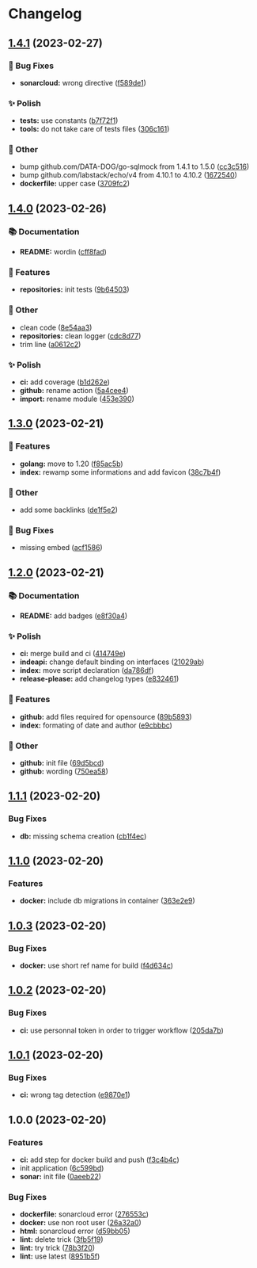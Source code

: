 # Changelog

## [1.4.1](https://github.com/bdronneau/memoriesbox/compare/v1.4.0...v1.4.1) (2023-02-27)


### 🐞 Bug Fixes

* **sonarcloud:** wrong directive ([f589de1](https://github.com/bdronneau/memoriesbox/commit/f589de1929691f19564caa0c48bc3b8375730c5e))


### ✨ Polish

* **tests:** use constants ([b7f72f1](https://github.com/bdronneau/memoriesbox/commit/b7f72f1bc1dbe02db906cb67253a973c5ae6efe1))
* **tools:** do not take care of tests files ([306c161](https://github.com/bdronneau/memoriesbox/commit/306c161fbdb6e4ecbb5e017c4b151b5294ab3872))


### 🧰 Other

* bump github.com/DATA-DOG/go-sqlmock from 1.4.1 to 1.5.0 ([cc3c516](https://github.com/bdronneau/memoriesbox/commit/cc3c516b449c4699db44a56a5c4d9d90afa8382e))
* bump github.com/labstack/echo/v4 from 4.10.1 to 4.10.2 ([1672540](https://github.com/bdronneau/memoriesbox/commit/16725401388f3f02fd91c346739f874ede8086dc))
* **dockerfile:** upper case ([3709fc2](https://github.com/bdronneau/memoriesbox/commit/3709fc2cbb04b3231adc7e491ee7ca33dd4d098b))

## [1.4.0](https://github.com/bdronneau/memoriesbox/compare/v1.3.0...v1.4.0) (2023-02-26)


### 📚 Documentation

* **README:** wordin ([cff8fad](https://github.com/bdronneau/memoriesbox/commit/cff8fad2e55da93e1b647196a4ea047b6c074640))


### 🚀 Features

* **repositories:** init tests ([9b64503](https://github.com/bdronneau/memoriesbox/commit/9b64503ed122537b3831b361c8250af35d67a19a))


### 🧰 Other

* clean code ([8e54aa3](https://github.com/bdronneau/memoriesbox/commit/8e54aa36cef80f69bfd95797f41704ad52b3722b))
* **repositories:** clean logger ([cdc8d77](https://github.com/bdronneau/memoriesbox/commit/cdc8d77613f6e0064b8f4fa56e7a3b043f1408cf))
* trim line ([a0612c2](https://github.com/bdronneau/memoriesbox/commit/a0612c23429c56f6305a675519251b9c7e4b2b1a))


### ✨ Polish

* **ci:** add coverage ([b1d262e](https://github.com/bdronneau/memoriesbox/commit/b1d262e93d875913ce89e1b1f96b2069c16ec13d))
* **github:** rename action ([5a4cee4](https://github.com/bdronneau/memoriesbox/commit/5a4cee4937f94c27c136c764a02defcf90041bf4))
* **import:** rename module ([453e390](https://github.com/bdronneau/memoriesbox/commit/453e390d5d035bfc28abde403cd02034bdebe4ed))

## [1.3.0](https://github.com/bdronneau/memoriesbox/compare/v1.2.0...v1.3.0) (2023-02-21)


### 🚀 Features

* **golang:** move to 1.20 ([f85ac5b](https://github.com/bdronneau/memoriesbox/commit/f85ac5b93e472f382ee53b0365433bf56fbd7712))
* **index:** rewamp some informations and add favicon ([38c7b4f](https://github.com/bdronneau/memoriesbox/commit/38c7b4f3b138a009d056db19882e9a1ce1f30f04))


### 🧰 Other

* add some backlinks ([de1f5e2](https://github.com/bdronneau/memoriesbox/commit/de1f5e2db5dee2c2597967d6dcead9de9575d8c2))


### 🐞 Bug Fixes

* missing embed ([acf1586](https://github.com/bdronneau/memoriesbox/commit/acf15867eb5b04b8949dc7ba3f4cfe2112793bb5))

## [1.2.0](https://github.com/bdronneau/memoriesbox/compare/v1.1.1...v1.2.0) (2023-02-21)


### 📚 Documentation

* **README:** add badges ([e8f30a4](https://github.com/bdronneau/memoriesbox/commit/e8f30a453c20b7f03cffd9b794f22d185f8a2c5d))


### ✨ Polish

* **ci:** merge build and ci ([414749e](https://github.com/bdronneau/memoriesbox/commit/414749ec23ed5e4cb79bb82c708d40414ba4317c))
* **indeapi:** change default binding on interfaces ([21029ab](https://github.com/bdronneau/memoriesbox/commit/21029abd06947a74b0b0d78ea70f92268ac0e87c))
* **index:** move script declaration ([da786df](https://github.com/bdronneau/memoriesbox/commit/da786df72f3bf0037f5321bc9c6703badbee399f))
* **release-please:** add changelog types ([e832461](https://github.com/bdronneau/memoriesbox/commit/e832461c03067f2a12b151b873e36bbaff99e7ee))


### 🚀 Features

* **github:** add files required for opensource ([89b5893](https://github.com/bdronneau/memoriesbox/commit/89b58932c1c257009291db0ffb4d3901aca98962))
* **index:** formating of date and author ([e9cbbbc](https://github.com/bdronneau/memoriesbox/commit/e9cbbbc16cb65d6f149cd283714d018a2d3716a1))


### 🧰 Other

* **github:** init file ([69d5bcd](https://github.com/bdronneau/memoriesbox/commit/69d5bcdd9e9bcc19c02924ec98518f6830522db5))
* **github:** wording ([750ea58](https://github.com/bdronneau/memoriesbox/commit/750ea58f8606e93d2122711b0bfa2610174e7457))

## [1.1.1](https://github.com/bdronneau/memoriesbox/compare/v1.1.0...v1.1.1) (2023-02-20)


### Bug Fixes

* **db:** missing schema creation ([cb1f4ec](https://github.com/bdronneau/memoriesbox/commit/cb1f4ecae193bcbcae083b35e71ef0a393e3e074))

## [1.1.0](https://github.com/bdronneau/memoriesbox/compare/v1.0.3...v1.1.0) (2023-02-20)


### Features

* **docker:** include db migrations in container ([363e2e9](https://github.com/bdronneau/memoriesbox/commit/363e2e9f0406be5e45eeeeb80aafb215ddb0a99b))

## [1.0.3](https://github.com/bdronneau/memoriesbox/compare/v1.0.2...v1.0.3) (2023-02-20)


### Bug Fixes

* **docker:** use short ref name for build ([f4d634c](https://github.com/bdronneau/memoriesbox/commit/f4d634c557cacc882e82a00e3329fb30d8d94cec))

## [1.0.2](https://github.com/bdronneau/memoriesbox/compare/v1.0.1...v1.0.2) (2023-02-20)


### Bug Fixes

* **ci:** use personnal token in order to trigger workflow ([205da7b](https://github.com/bdronneau/memoriesbox/commit/205da7b6bf6ff7b6197029b35a19f1780bceccad))

## [1.0.1](https://github.com/bdronneau/memoriesbox/compare/v1.0.0...v1.0.1) (2023-02-20)


### Bug Fixes

* **ci:** wrong tag detection ([e9870e1](https://github.com/bdronneau/memoriesbox/commit/e9870e1688b252d0829e640fa4a7f0c1bdd6aab0))

## 1.0.0 (2023-02-20)


### Features

* **ci:** add step for docker build and push ([f3c4b4c](https://github.com/bdronneau/memoriesbox/commit/f3c4b4c5fa1143f67d17ee003f891d11c603abcd))
* init application ([6c599bd](https://github.com/bdronneau/memoriesbox/commit/6c599bd01c246d4b2548f95ce466f7228e647a84))
* **sonar:** init file ([0aeeb22](https://github.com/bdronneau/memoriesbox/commit/0aeeb228171b0f49084425bfc11576bdf00aab27))


### Bug Fixes

* **dockerfile:** sonarcloud error ([276553c](https://github.com/bdronneau/memoriesbox/commit/276553cb3ea92749a6cbd89323347caffbd7e96e))
* **docker:** use non root user ([26a32a0](https://github.com/bdronneau/memoriesbox/commit/26a32a0fef00dec0eaeef0fb42306e78dfde5dee))
* **html:** sonarcloud error ([d59bb05](https://github.com/bdronneau/memoriesbox/commit/d59bb05557f6d36494e959cc31f5953aadac183c))
* **lint:** delete trick ([3fb5f19](https://github.com/bdronneau/memoriesbox/commit/3fb5f19d84a42c96178ca4e96f006596b42c2e48))
* **lint:** try trick ([78b3f20](https://github.com/bdronneau/memoriesbox/commit/78b3f20077edfc668976e592d16fc633e7d7af98))
* **lint:** use latest ([8951b5f](https://github.com/bdronneau/memoriesbox/commit/8951b5f80856969e63fc9148944a901ef7a6d0d4))
